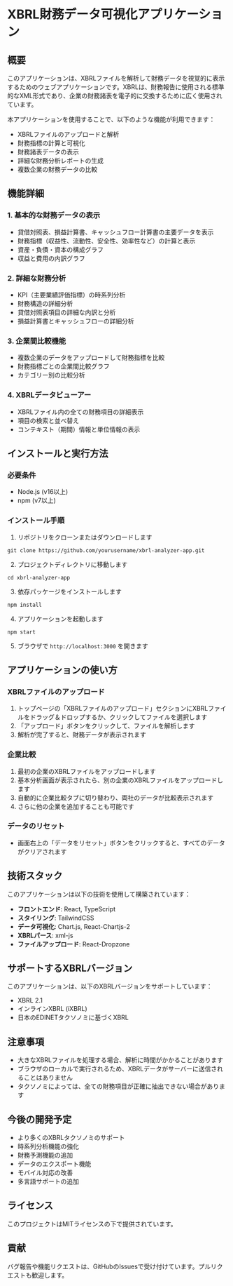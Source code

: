 # XBRL財務データ可視化アプリケーション

## 概要

このアプリケーションは、XBRLファイルを解析して財務データを視覚的に表示するためのウェブアプリケーションです。XBRLは、財務報告に使用される標準的なXML形式であり、企業の財務諸表を電子的に交換するために広く使用されています。

本アプリケーションを使用することで、以下のような機能が利用できます：

- XBRLファイルのアップロードと解析
- 財務指標の計算と可視化
- 財務諸表データの表示
- 詳細な財務分析レポートの生成
- 複数企業の財務データの比較

## 機能詳細

### 1. 基本的な財務データの表示

- 貸借対照表、損益計算書、キャッシュフロー計算書の主要データを表示
- 財務指標（収益性、流動性、安全性、効率性など）の計算と表示
- 資産・負債・資本の構成グラフ
- 収益と費用の内訳グラフ

### 2. 詳細な財務分析

- KPI（主要業績評価指標）の時系列分析
- 財務構造の詳細分析
- 貸借対照表項目の詳細な内訳と分析
- 損益計算書とキャッシュフローの詳細分析

### 3. 企業間比較機能

- 複数企業のデータをアップロードして財務指標を比較
- 財務指標ごとの企業間比較グラフ
- カテゴリー別の比較分析

### 4. XBRLデータビューアー

- XBRLファイル内の全ての財務項目の詳細表示
- 項目の検索と並べ替え
- コンテキスト（期間）情報と単位情報の表示

## インストールと実行方法

### 必要条件

- Node.js (v16以上)
- npm (v7以上)

### インストール手順

1. リポジトリをクローンまたはダウンロードします
```
git clone https://github.com/yourusername/xbrl-analyzer-app.git
```

2. プロジェクトディレクトリに移動します
```
cd xbrl-analyzer-app
```

3. 依存パッケージをインストールします
```
npm install
```

4. アプリケーションを起動します
```
npm start
```

5. ブラウザで `http://localhost:3000` を開きます

## アプリケーションの使い方

### XBRLファイルのアップロード

1. トップページの「XBRLファイルのアップロード」セクションにXBRLファイルをドラッグ＆ドロップするか、クリックしてファイルを選択します
2. 「アップロード」ボタンをクリックして、ファイルを解析します
3. 解析が完了すると、財務データが表示されます

### 企業比較

1. 最初の企業のXBRLファイルをアップロードします
2. 基本分析画面が表示されたら、別の企業のXBRLファイルをアップロードします
3. 自動的に企業比較タブに切り替わり、両社のデータが比較表示されます
4. さらに他の企業を追加することも可能です

### データのリセット

- 画面右上の「データをリセット」ボタンをクリックすると、すべてのデータがクリアされます

## 技術スタック

このアプリケーションは以下の技術を使用して構築されています：

- **フロントエンド**: React, TypeScript
- **スタイリング**: TailwindCSS
- **データ可視化**: Chart.js, React-Chartjs-2
- **XBRLパース**: xml-js
- **ファイルアップロード**: React-Dropzone

## サポートするXBRLバージョン

このアプリケーションは、以下のXBRLバージョンをサポートしています：

- XBRL 2.1
- インラインXBRL (iXBRL)
- 日本のEDINETタクソノミに基づくXBRL

## 注意事項

- 大きなXBRLファイルを処理する場合、解析に時間がかかることがあります
- ブラウザのローカルで実行されるため、XBRLデータがサーバーに送信されることはありません
- タクソノミによっては、全ての財務項目が正確に抽出できない場合があります

## 今後の開発予定

- より多くのXBRLタクソノミのサポート
- 時系列分析機能の強化
- 財務予測機能の追加
- データのエクスポート機能
- モバイル対応の改善
- 多言語サポートの追加

## ライセンス

このプロジェクトはMITライセンスの下で提供されています。

## 貢献

バグ報告や機能リクエストは、GitHubのIssuesで受け付けています。プルリクエストも歓迎します。

